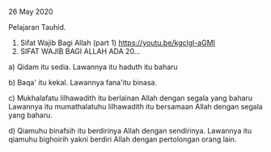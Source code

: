 
  26 May 2020

 Pelajaran Tauhid.
1. Sifat Wajib Bagi Allah (part 1) https://youtu.be/kgclgl-aGMI
2. SIFAT WAJIB BAGI ALLAH ADA 20...

 a) Qidam itu sedia. Lawannya itu haduth itu baharu

 b) Baqa' itu kekal. Lawannya fana'itu binasa.

 c) Mukhalafatu lilhawadith itu berlainan Allah dengan segala yang baharu
   Lawannya itu mumathalatuhu lilhawadith itu bersamaan Allah dengan segala yang baharu.

 d) Qiamuhu binafsih itu berdirinya Allah dengan sendirinya.
   Lawannya itu qiamuhu bighoirih yakni berdiri Allah dengan pertolongan orang lain.
